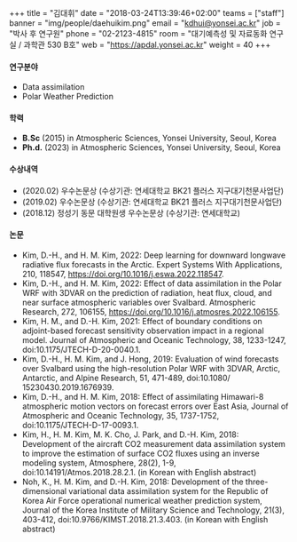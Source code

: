 ﻿+++
title = "김대휘"
date = "2018-03-24T13:39:46+02:00"
teams = ["staff"]
banner = "img/people/daehuikim.png"
email = "kdhui@yonsei.ac.kr"
job = "박사 후 연구원"
phone = "02-2123-4815"
room = "대기예측성 및 자료동화 연구실 / 과학관 530 B호"
web = "https://apdal.yonsei.ac.kr"
weight = 40
+++

#### 연구분야
+ Data assimilation
+ Polar Weather Prediction

#### 학력
 + **B.Sc** (2015) in Atmospheric Sciences, Yonsei University, Seoul, Korea
 + **Ph.d.** (2023) in Atmospheric Sciences, Yonsei University, Seoul, Korea 

#### 수상내역
+ (2020.02) 우수논문상 (수상기관: 연세대학교 BK21 플러스 지구대기천문사업단)
+ (2019.02) 우수논문상 (수상기관: 연세대학교 BK21 플러스 지구대기천문사업단)
+ (2018.12) 정성기 동문 대학원생 우수논문상 (수상기관: 연세대학교)

#### 논문
+ Kim, D.-H., and H. M. Kim, 2022: Deep learning for downward longwave radiative flux forecasts in the Arctic. Expert Systems With Applications, 210, 118547, https://doi.org/10.1016/j.eswa.2022.118547.
+ Kim, D.-H., and H. M. Kim, 2022: Effect of data assimilation in the Polar WRF with 3DVAR on the prediction of radiation, heat flux, cloud, and near surface atmospheric variables over Svalbard. Atmospheric Research, 272, 106155, https://doi.org/10.1016/j.atmosres.2022.106155.
+ Kim, H. M., and D.-H. Kim, 2021: Effect of boundary conditions on adjoint-based forecast sensitivity observation impact in a regional model. Journal of Atmospheric and Oceanic Technology, 38, 1233-1247, doi:10.1175/JTECH-D-20-0040.1.
+ Kim, D.-H., H. M. Kim, and J. Hong, 2019: Evaluation of wind forecasts over Svalbard using the high-resolution Polar WRF with 3DVAR, Arctic, Antarctic, and Alpine Research, 51, 471-489, doi:10.1080/ 15230430.2019.1676939.
+ Kim, D.-H., and H. M. Kim, 2018: Effect of assimilating Himawari-8 atmospheric motion vectors on forecast errors over East Asia, Journal of Atmospheric and Oceanic Technology, 35, 1737-1752, doi:10.1175/JTECH-D-17-0093.1.
+ Kim, H., H. M. Kim, M. K. Cho, J. Park, and D.-H. Kim, 2018:  Development of the aircraft CO2 measurement data assimilation system to improve the estimation of surface CO2 fluxes using an inverse modeling system, Atmosphere, 28(2), 1-9, doi:10.14191/Atmos.2018.28.2.1. (in Korean with English abstract)
+ Noh, K., H. M. Kim, and D.-H. Kim, 2018: Development of the three-dimensional variational data assimilation system for the Republic of Korea Air Force operational numerical weather prediction system, Journal of the Korea Institute of Military Science and Technology, 21(3), 403-412, doi:10.9766/KIMST.2018.21.3.403. (in Korean with English abstract)

